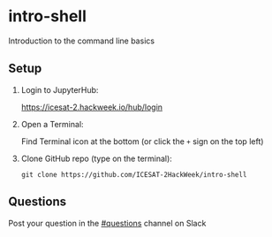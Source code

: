 # intro-shell

Introduction to the command line basics

## Setup

1. Login to JupyterHub:

    https://icesat-2.hackweek.io/hub/login

2. Open a Terminal:

    Find Terminal icon at the bottom (or click the `+` sign on the top left)

3. Clone GitHub repo (type on the terminal):

    `git clone https://github.com/ICESAT-2HackWeek/intro-shell`

## Questions

Post your question in the [#questions](https://icesat2hackweek.slack.com/archives/C014V14KA3G) channel on Slack
